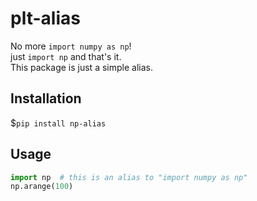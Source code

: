 # plt-alias
No more `import numpy as np`!
<br/>just `import np` and that's it.
<br/>This package is just a simple alias.

## Installation 
$`pip install np-alias`

## Usage
```python
import np  # this is an alias to "import numpy as np"
np.arange(100)
```



